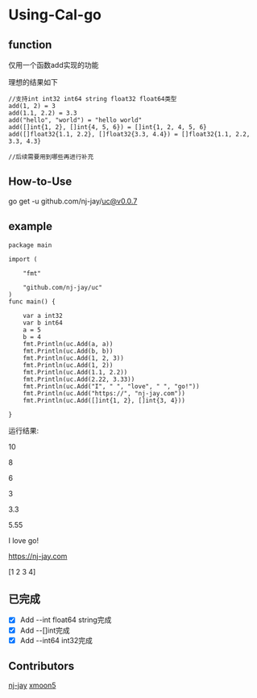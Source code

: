 # Using-Cal-go

## function

仅用一个函数add实现的功能

理想的结果如下

```
//支持int int32 int64 string float32 float64类型
add(1, 2) = 3
add(1.1, 2.2) = 3.3
add("hello", "world") = "hello world"
add([]int{1, 2}, []int{4, 5, 6}) = []int{1, 2, 4, 5, 6}
add([]float32{1.1, 2.2}, []float32{3.3, 4.4}) = []float32{1.1, 2.2, 3.3, 4.3}

//后续需要用到哪些再进行补充
```

## How-to-Use

go get -u github.com/nj-jay/uc@v0.0.7

## example

```
package main

import (

    "fmt"

    "github.com/nj-jay/uc"
)
func main() {

    var a int32
    var b int64
    a = 5
    b = 4
    fmt.Println(uc.Add(a, a))
    fmt.Println(uc.Add(b, b))
    fmt.Println(uc.Add(1, 2, 3))
    fmt.Println(uc.Add(1, 2))
    fmt.Println(uc.Add(1.1, 2.2))
    fmt.Println(uc.Add(2.22, 3.33))
    fmt.Println(uc.Add("I", " ", "love", " ", "go!"))
    fmt.Println(uc.Add("https://", "nj-jay.com"))
    fmt.Println(uc.Add([]int{1, 2}, []int{3, 4}))
 
}

```

运行结果:

10

8

6

3

3.3

5.55

I love go!

https://nj-jay.com

[1 2 3 4]

## 已完成

- [x] Add --int float64 string完成
- [x] Add --[]int完成
- [x] Add --int64 int32完成

## Contributors

[nj-jay](https://github.com/nj-jay)
[xmoon5](https://github.com/xmoon5)
